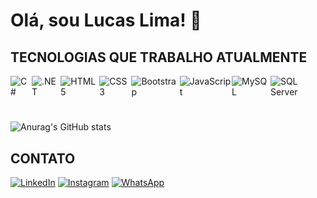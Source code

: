 # Olá, sou Lucas Lima! 👋

## TECNOLOGIAS QUE TRABALHO ATUALMENTE

<div style="display: flex; justify-content: space-around; align-items: center; margin-bottom: 20px;">
  <img src="https://img.shields.io/badge/C%23-239120?style=for-the-badge&logo=c-sharp&logoColor=white" alt="C#">
  <img src="https://img.shields.io/badge/.NET-5C2D91?style=for-the-badge&logo=.net&logoColor=white" alt=".NET">
  <img src="https://img.shields.io/badge/HTML5-E34F26?style=for-the-badge&logo=html5&logoColor=white" alt="HTML5">
  <img src="https://img.shields.io/badge/CSS3-1572B6?style=for-the-badge&logo=css3&logoColor=white" alt="CSS3">
  <img src="https://img.shields.io/badge/Bootstrap-563D7C?style=for-the-badge&logo=bootstrap&logoColor=white" alt="Bootstrap">
  <img src="https://img.shields.io/badge/JavaScript-323330?style=for-the-badge&logo=javascript&logoColor=F7DF1E" alt="JavaScript">
  <img src="https://img.shields.io/badge/MySQL-005C84?style=for-the-badge&logo=mysql&logoColor=white" alt="MySQL">
  <img src="https://img.shields.io/badge/Microsoft_SQL_Server-CC2927?style=for-the-badge&logo=microsoft-sql-server&logoColor=white" alt="SQL Server">
</div>

#

![Anurag's GitHub stats](https://github-readme-stats.vercel.app/api?username=LimaLucas21&show_icons=true&theme=synthwave)

## CONTATO

[![LinkedIn](https://img.shields.io/badge/LinkedIn-0077B5?style=for-the-badge&logo=linkedin&logoColor=white)](https://www.linkedin.com/feed/update/urn:li:share:7043391532220985344/)
[![Instagram](https://img.shields.io/badge/Instagram-E4405F?style=for-the-badge&logo=instagram&logoColor=white)](https://www.instagram.com/lima_lucas.21/)
[![WhatsApp](https://img.shields.io/badge/WhatsApp-25D366?style=for-the-badge&logo=whatsapp&logoColor=white)](https://wa.me/5585989055503)
